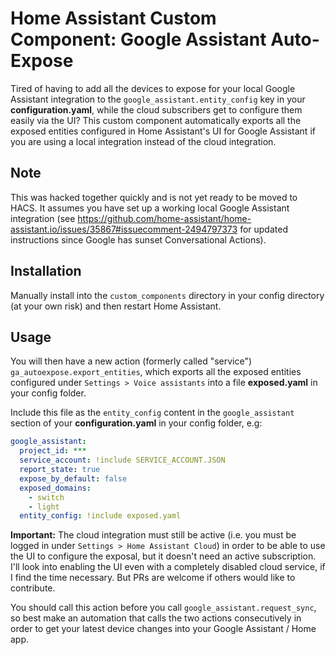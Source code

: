 # Home Assistant Custom Component: Google Assistant Auto-Expose

Tired of having to add all the devices to expose for your local Google Assistant integration to the `google_assistant.entity_config` key in your **configuration.yaml**, while the cloud subscribers get to configure them easily via the UI?
This custom component automatically exports all the exposed entities configured in Home Assistant's UI for Google Assistant if you are using a local integration instead of the cloud integration.

## Note

This was hacked together quickly and is not yet ready to be moved to HACS. It assumes you have set up a working local Google Assistant integration (see https://github.com/home-assistant/home-assistant.io/issues/35867#issuecomment-2494797373 for updated instructions since Google has sunset Conversational Actions).

## Installation

Manually install into the `custom_components` directory in your config directory (at your own risk) and then restart Home Assistant.

## Usage

You will then have a new action (formerly called "service") `ga_autoexpose.export_entities`, which exports all the exposed entities configured under `Settings > Voice assistants` into a file **exposed.yaml** in your config folder.

Include this file as the `entity_config` content in the `google_assistant` section of your **configuration.yaml** in your config folder, e.g:

```yaml
google_assistant:
  project_id: ***
  service_account: !include SERVICE_ACCOUNT.JSON
  report_state: true
  expose_by_default: false
  exposed_domains:
    - switch
    - light
  entity_config: !include exposed.yaml
```

**Important:** The cloud integration must still be active (i.e. you must be logged in under `Settings > Home Assistant Cloud`) in order to be able to use the UI to configure the exposal, but it doesn't need an active subscription.
I'll look into enabling the UI even with a completely disabled cloud service, if I find the time necessary. But PRs are welcome if others would like to contribute.

You should call this action before you call `google_assistant.request_sync`, so best make an automation that calls the two actions consecutively in order to get your latest device changes into your Google Assistant / Home app.
